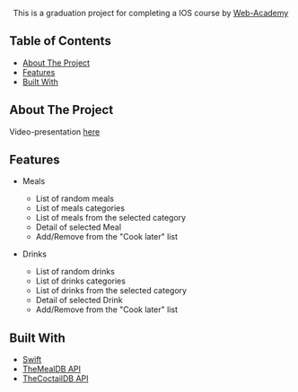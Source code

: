 <!-- PROJECT LOGO -->

  <p align="center">
    This is a graduation project for completing a IOS course by <a href="https://web-academy.ua/"> Web-Academy</a>
  </p>

<!-- TABLE OF CONTENTS -->
## Table of Contents

* [About The Project](#about-the-project)
* [Features](#features)
* [Built With](#built-with)

<!-- ABOUT THE PROJECT -->
## About The Project

Video-presentation [here](https://youtu.be/gWtGGMyoJ2M)


## Features
- Meals
   - List of random meals
   - List of meals categories 
   - List of meals from the selected category
   - Detail of selected Meal
   - Add/Remove from the "Cook later" list
   
- Drinks
   - List of random drinks
   - List of drinks categories 
   - List of drinks from the selected category
   - Detail of selected Drink
   - Add/Remove from the "Cook later" list

## Built With
* [Swift](https://developer.apple.com/swift/)
* [TheMealDB API](https://www.themealdb.com/)
* [TheCoctailDB API](https://www.thecocktaildb.com/)
